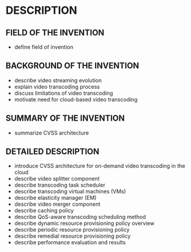 # DESCRIPTION

## FIELD OF THE INVENTION

- define field of invention

## BACKGROUND OF THE INVENTION

- describe video streaming evolution
- explain video transcoding process
- discuss limitations of video transcoding
- motivate need for cloud-based video transcoding

## SUMMARY OF THE INVENTION

- summarize CVSS architecture

## DETAILED DESCRIPTION

- introduce CVSS architecture for on-demand video transcoding in the cloud
- describe video splitter component
- describe transcoding task scheduler
- describe transcoding virtual machines (VMs)
- describe elasticity manager (EM)
- describe video merger component
- describe caching policy
- describe QoS-aware transcoding scheduling method
- describe dynamic resource provisioning policy overview
- describe periodic resource provisioning policy
- describe remedial resource provisioning policy
- describe performance evaluation and results

